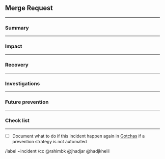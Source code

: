 <!--These are comments and will not be rendered. Please click Preview to check.-->

## Merge Request
------------

### Summary
------------

<!-- what was the incident, what happened?, where and especially when did it happen if multiple events then list them.-->

### Impact
------------

<!-- What were the main resulting damages or the broken parts. -->

### Recovery
------------

<!-- Has any actions been made to recover from this yet, if none you can get back here later to add them dated and most recent first -->

### Investigations
------------

<!-- Do you have any analysis about this yet, what are or could be the causes, any logs or trackbacks to share? mention the date on every edit. -->

### Future prevention
------------

<!-- How can this incident be prevented from happening in the future, what precautions or actions should be taken and are any of them done yet -->

### Check list
------------
<!--

Reminders to important things to check before closing the issue

-->
- [ ] Document what to do if this incident happen again in [Gotchas]() if a prevention strategy is not automated



/label ~incident
/cc @rahimbk @jhadjar @hadjkhelil
